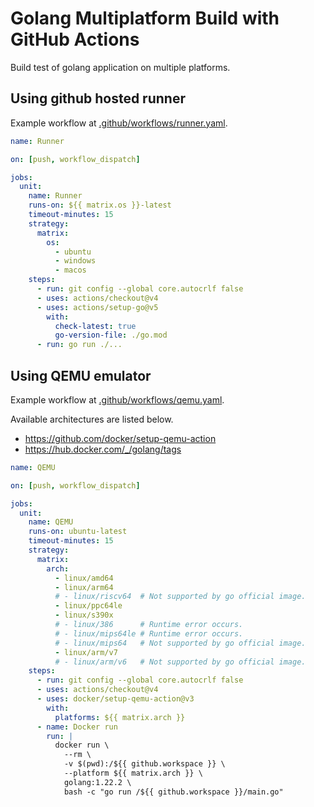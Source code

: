 # Golang Multiplatform Build with GitHub Actions

Build test of golang application on multiple platforms.

## Using github hosted runner

Example workflow at [.github/workflows/runner.yaml](.github/workflows/runner.yaml).

```yaml
name: Runner

on: [push, workflow_dispatch]

jobs:
  unit:
    name: Runner
    runs-on: ${{ matrix.os }}-latest
    timeout-minutes: 15
    strategy:
      matrix:
        os:
          - ubuntu
          - windows
          - macos
    steps:
      - run: git config --global core.autocrlf false
      - uses: actions/checkout@v4
      - uses: actions/setup-go@v5
        with:
          check-latest: true
          go-version-file: ./go.mod
      - run: go run ./...
```

## Using QEMU emulator

Example workflow at [.github/workflows/qemu.yaml](.github/workflows/qemu.yaml).

Available architectures are listed below.

- <https://github.com/docker/setup-qemu-action>
- <https://hub.docker.com/_/golang/tags>

```yaml
name: QEMU

on: [push, workflow_dispatch]

jobs:
  unit:
    name: QEMU
    runs-on: ubuntu-latest
    timeout-minutes: 15
    strategy:
      matrix:
        arch:
          - linux/amd64
          - linux/arm64
          # - linux/riscv64  # Not supported by go official image.
          - linux/ppc64le
          - linux/s390x
          # - linux/386      # Runtime error occurs.
          # - linux/mips64le # Runtime error occurs.
          # - linux/mips64   # Not supported by go official image.
          - linux/arm/v7
          # - linux/arm/v6   # Not supported by go official image.
    steps:
      - run: git config --global core.autocrlf false
      - uses: actions/checkout@v4
      - uses: docker/setup-qemu-action@v3
        with:
          platforms: ${{ matrix.arch }}
      - name: Docker run
        run: |
          docker run \
            --rm \
            -v $(pwd):/${{ github.workspace }} \
            --platform ${{ matrix.arch }} \
            golang:1.22.2 \
            bash -c "go run /${{ github.workspace }}/main.go"
```
